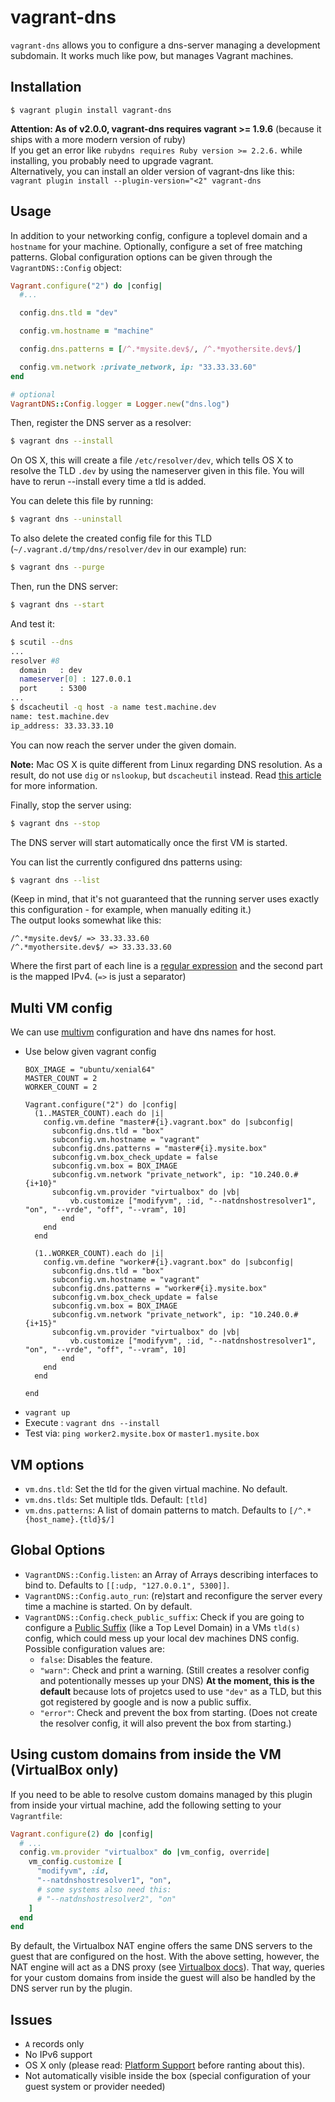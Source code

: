# vagrant-dns

`vagrant-dns` allows you to configure a dns-server managing a development subdomain. It works much like pow, but manages Vagrant machines.

## Installation

    $ vagrant plugin install vagrant-dns

**Attention: As of v2.0.0, vagrant-dns requires vagrant >= 1.9.6** (because it ships with a more modern version of ruby)  
If you get an error like `rubydns requires Ruby version >= 2.2.6.` while installing, you probably need to upgrade vagrant.  
Alternatively, you can install an older version of vagrant-dns like this: `vagrant plugin install --plugin-version="<2" vagrant-dns` 

## Usage

In addition to your networking config, configure a toplevel domain and a `hostname` for your machine. Optionally, configure a set of free matching patterns. Global configuration options can be given through the `VagrantDNS::Config` object:

```ruby
Vagrant.configure("2") do |config|
  #...

  config.dns.tld = "dev"

  config.vm.hostname = "machine"

  config.dns.patterns = [/^.*mysite.dev$/, /^.*myothersite.dev$/]

  config.vm.network :private_network, ip: "33.33.33.60"
end

# optional
VagrantDNS::Config.logger = Logger.new("dns.log")
```

Then, register the DNS server as a resolver:

```bash
$ vagrant dns --install
```

On OS X, this will create a file `/etc/resolver/dev`, which tells OS X to resolve the TLD `.dev` by using the nameserver given in this file. You will have to rerun --install every time a tld is added.

You can delete this file by running:

```bash
$ vagrant dns --uninstall
```

To also delete the created config file for this TLD (`~/.vagrant.d/tmp/dns/resolver/dev` in our example) run:


```bash
$ vagrant dns --purge
```

Then, run the DNS server:

```bash
$ vagrant dns --start
```

And test it:

```bash
$ scutil --dns
...
resolver #8
  domain   : dev
  nameserver[0] : 127.0.0.1
  port     : 5300
...
$ dscacheutil -q host -a name test.machine.dev
name: test.machine.dev
ip_address: 33.33.33.10
```

You can now reach the server under the given domain.

**Note:** Mac OS X is quite different from Linux regarding DNS resolution. As a result, do not use
`dig` or `nslookup`, but `dscacheutil` instead. Read [this article](http://apple.stackexchange.com/a/70583)
for more information.

Finally, stop the server using:

```bash
$ vagrant dns --stop
```

The DNS server will start automatically once the first VM is started.

You can list the currently configured dns patterns using:

```bash
$ vagrant dns --list
```

(Keep in mind, that it's not guaranteed that the running server uses exactly this configuration - for example, when manually editing it.)  
The output looks somewhat like this:

```
/^.*mysite.dev$/ => 33.33.33.60
/^.*myothersite.dev$/ => 33.33.33.60
```

Where the first part of each line is a [regular expression](https://ruby-doc.org/core-2.3.0/Regexp.html) and the second part is the mapped IPv4. (` => ` is just a separator)

## Multi VM config

We can use [multivm](https://www.vagrantup.com/docs/multi-machine/) configuration and have dns names for host.

* Use below given vagrant config
    ```Vagrant
    BOX_IMAGE = "ubuntu/xenial64"
    MASTER_COUNT = 2
    WORKER_COUNT = 2

    Vagrant.configure("2") do |config|
      (1..MASTER_COUNT).each do |i|
        config.vm.define "master#{i}.vagrant.box" do |subconfig|
          subconfig.dns.tld = "box"
          subconfig.vm.hostname = "vagrant"
          subconfig.dns.patterns = "master#{i}.mysite.box"
          subconfig.vm.box_check_update = false
          subconfig.vm.box = BOX_IMAGE
          subconfig.vm.network "private_network", ip: "10.240.0.#{i+10}"
          subconfig.vm.provider "virtualbox" do |vb|
              vb.customize ["modifyvm", :id, "--natdnshostresolver1", "on", "--vrde", "off", "--vram", 10]
            end
        end
      end

      (1..WORKER_COUNT).each do |i|
        config.vm.define "worker#{i}.vagrant.box" do |subconfig|
          subconfig.dns.tld = "box"
          subconfig.vm.hostname = "vagrant"
          subconfig.dns.patterns = "worker#{i}.mysite.box"
          subconfig.vm.box_check_update = false
          subconfig.vm.box = BOX_IMAGE
          subconfig.vm.network "private_network", ip: "10.240.0.#{i+15}"
          subconfig.vm.provider "virtualbox" do |vb|
              vb.customize ["modifyvm", :id, "--natdnshostresolver1", "on", "--vrde", "off", "--vram", 10]
            end
        end
      end

    end
    ```
*  `vagrant up`
*  Execute : `vagrant dns --install`
*  Test via: `ping worker2.mysite.box` or `master1.mysite.box`


## VM options

* `vm.dns.tld`: Set the tld for the given virtual machine. No default.
* `vm.dns.tlds`: Set multiple tlds. Default: `[tld]`
* `vm.dns.patterns`: A list of domain patterns to match. Defaults to `[/^.*{host_name}.{tld}$/]`

## Global Options

* `VagrantDNS::Config.listen`: an Array of Arrays describing interfaces to bind to. Defaults to `[[:udp, "127.0.0.1", 5300]]`.
* `VagrantDNS::Config.auto_run`: (re)start and reconfigure the server every time a machine is started. On by default.
* `VagrantDNS::Config.check_public_suffix`: Check if you are going to configure a [Public Suffix](https://publicsuffix.org/) (like a Top Level Domain) in a VMs `tld(s)` config, which could mess up your local dev machines DNS config. Possible configuration values are:
  - `false`: Disables the feature.
  - `"warn"`: Check and print a warning. (Still creates a resolver config and potentionally messes up your DNS) **At the moment, this is the default** because lots of projetcs used to use `"dev"` as a TLD, but this got registered by google and is now a public suffix.
  - `"error"`: Check and prevent the box from starting. (Does not create the resolver config, it will also prevent the box from starting.)
 
## Using custom domains from inside the VM (VirtualBox only)

If you need to be able to resolve custom domains managed by this plugin from inside your virtual machine, add the following 
setting to your `Vagrantfile`:

```ruby
Vagrant.configure(2) do |config|
  # ...
  config.vm.provider "virtualbox" do |vm_config, override|
    vm_config.customize [
      "modifyvm", :id,
      "--natdnshostresolver1", "on",
      # some systems also need this:
      # "--natdnshostresolver2", "on"
    ]
  end
end
```

By default, the Virtualbox NAT engine offers the same DNS servers to the guest that are configured on the host. With the above
setting, however, the NAT engine will act as a DNS proxy 
(see [Virtualbox docs](https://www.virtualbox.org/manual/ch09.html#nat-adv-dns)). That way, queries for your custom domains
from inside the guest will also be handled by the DNS server run by the plugin.

## Issues

* `A` records only
* No IPv6 support
* OS X only (please read: [Platform
  Support](https://github.com/BerlinVagrant/vagrant-dns/blob/master/PLATFORM_SUPPORT.md) before ranting about this).
* Not automatically visible inside the box (special configuration of your guest system or provider needed)
